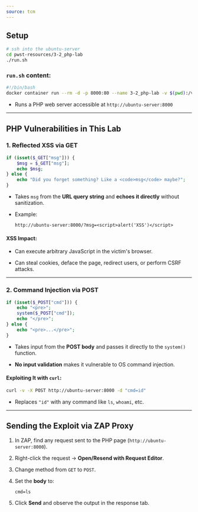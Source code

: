 ```yaml
---
source: tcm
---
```

## Setup

```bash
# ssh into the ubuntu-server
cd pwst-resources/3-2_php-lab
./run.sh
```

### `run.sh` content:

```bash
#!/bin/bash
docker container run --rm -d -p 8000:80 --name 3-2_php-lab -v $(pwd):/var/www/html php:8.1-apache
```

- Runs a PHP web server accessible at `http://ubuntu-server:8000`
    

---

## PHP Vulnerabilities in This Lab

### 1. Reflected XSS via GET

```php
if (isset($_GET["msg"])) {
    $msg = $_GET["msg"];
    echo $msg;
} else {
    echo "Did you forget something? Like a <code>msg</code> maybe?";
}
```

- Takes `msg` from the **URL query string** and **echoes it directly** without sanitization.
    
- Example:
    
    ```
    http://ubuntu-server:8000/?msg=<script>alert('XSS')</script>
    ```
    

#### XSS Impact:

- Can execute arbitrary JavaScript in the victim's browser.
    
- Can steal cookies, deface the page, redirect users, or perform CSRF attacks.
    

---

### 2. Command Injection via POST

```php
if (isset($_POST["cmd"])) {
    echo "<pre>";
    system($_POST["cmd"]);
    echo "</pre>";
} else {
    echo "<pre>...</pre>";
}
```

- Takes input from the **POST body** and passes it directly to the `system()` function.
    
- **No input validation** makes it vulnerable to OS command injection.
    

#### Exploiting It with `curl`:

```bash
curl -v -X POST http://ubuntu-server:8000 -d "cmd=id"
```

- Replaces `"id"` with any command like `ls`, `whoami`, etc.
    

---

## Sending the Exploit via ZAP Proxy

1. In ZAP, find any request sent to the PHP page (`http://ubuntu-server:8000`).
    
2. Right-click the request → **Open/Resend with Request Editor**.
    
3. Change method from `GET` to `POST`.
    
4. Set the **body** to:
    
    ```
    cmd=ls
    ```
    
5. Click **Send** and observe the output in the response tab.